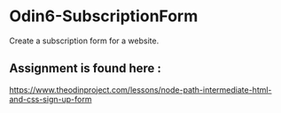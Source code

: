 # Odin6-SubscriptionForm
Create a subscription form for a website.


## Assignment is found here : 
https://www.theodinproject.com/lessons/node-path-intermediate-html-and-css-sign-up-form



